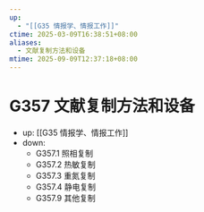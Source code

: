 ```yaml
---
up:
  - "[[G35 情报学、情报工作]]"
ctime: 2025-03-09T16:38:51+08:00
aliases:
  - 文献复制方法和设备
mtime: 2025-09-09T12:37:18+08:00
---
```


# G357 文献复制方法和设备

- up: [[G35 情报学、情报工作]]
- down:	
	- G357.1 照相复制
	- G357.2 热敏复制
	- G357.3 重氮复制
	- G357.4 静电复制
	- G357.9 其他复制
	
